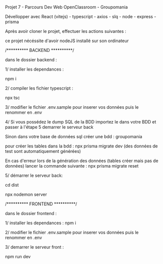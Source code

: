 Projet 7 - Parcours Dev Web OpenClassroom - Groupomania

Dévellopper avec React (vitejs) - typescript - axios - slq - node - express - prisma

Après avoir cloner le projet, effectuer les actions suivantes :

ce projet nécéssite d'avoir nodeJS installé sur son ordinateur


/********** BACKEND **********/

dans le dossier backend :

1/ installer les dependances :

npm i

2/ compiler les fichier typescript :

npx tsc

3/ modifier le fichier .env.sample pour inserer vos données puis le renommer en .env

4/ Si vous possédez le dump SQL de la BDD importez le dans votre BDD et passer à l'étape 5 demarrer le serveur back

Sinon dans votre base de données sql créer une bdd : groupomania

pour créer les tables dans la bdd : npx prisma migrate dev (des données de test sont automatiquement générées)

En cas d'erreur lors de la génération des données (tables créer mais pas de données) lancer la commande suivante : npx prisma migrate reset

5/ démarrer le serveur back:

cd dist

npx nodemon server


/********** FRONTEND **********/

dans le dossier frontend :

1/ installer les dependances : npm i

2/ modifier le fichier .env.sample pour inserer vos données puis le renommer en .env

3/ demarrer le serveur front :

npm run dev